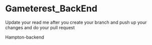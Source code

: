 # Gameterest_BackEnd

Update your read me after you create your branch and push up your changes and do your pull request


Hampton-backend 